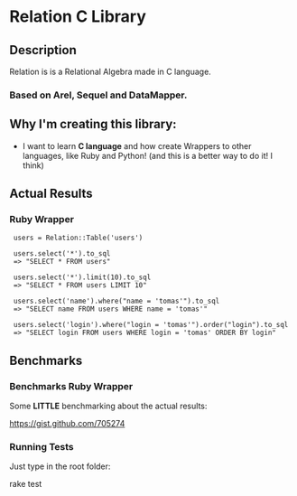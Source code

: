 
# Relation C Library

## Description

Relation is is a Relational Algebra made in C language.

### Based on Arel, Sequel and DataMapper.

## Why I'm creating this library:

* I want to learn <b>C language</b> and how create Wrappers to other languages, like Ruby and Python! (and this is a better way to do it! I think)

## Actual Results


### Ruby Wrapper

     users = Relation::Table('users')
     
     users.select('*').to_sql
     => "SELECT * FROM users"
     
     users.select('*').limit(10).to_sql
     => "SELECT * FROM users LIMIT 10"

     users.select('name').where("name = 'tomas'").to_sql
     => "SELECT name FROM users WHERE name = 'tomas'"

     users.select('login').where("login = 'tomas'").order("login").to_sql
     => "SELECT login FROM users WHERE login = 'tomas' ORDER BY login"

## Benchmarks

### Benchmarks Ruby Wrapper

Some <b>LITTLE</b> benchmarking about the actual results:

<a href="https://gist.github.com/705274">https://gist.github.com/705274</a>

### Running Tests

Just type in the root folder:

   rake test
